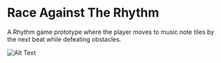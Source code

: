 # Race Against The Rhythm
A Rhythm game prototype where the player moves to music note tiles by the next beat while defeating obstacles.

![Alt Text](https://github.com/nithishakumar/Pattern-After-Effects-Plugin/blob/main/animations/animation%201.gif)
